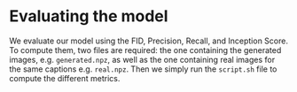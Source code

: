 # Evaluating the model

We evaluate our model using the FID, Precision, Recall, and Inception Score. To compute them, two files are required: the one containing the generated images, e.g. `generated.npz`, 
as well as the one containing real images for the same captions e.g. `real.npz`. Then we simply run the `script.sh` file to compute the different metrics.

